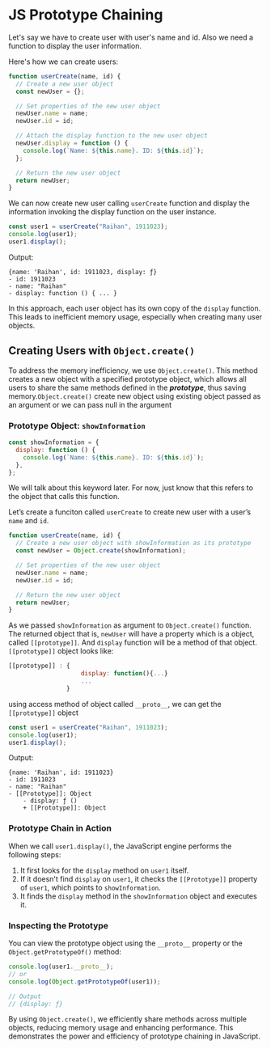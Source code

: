 # JS Prototype Chaining

Let's say we have to create user with user's name and id. Also we need a function to display the user information.

Here's how we can create users:

```js
function userCreate(name, id) {
  // Create a new user object
  const newUser = {};

  // Set properties of the new user object
  newUser.name = name;
  newUser.id = id;

  // Attach the display function to the new user object
  newUser.display = function () {
    console.log(`Name: ${this.name}. ID: ${this.id}`);
  };

  // Return the new user object
  return newUser;
}
```

We can now create new user calling ```userCreate``` function and display the information invoking the display function on the user instance.

```js
const user1 = userCreate("Raihan", 1911023);
console.log(user1);
user1.display();
```

Output:

```
{name: 'Raihan', id: 1911023, display: ƒ}
- id: 1911023
- name: "Raihan"
- display: function () { ... }
```

In this approach, each user object has its own copy of the ```display``` function. This leads to inefficient memory usage, especially when creating many user objects.

## Creating Users with `Object.create()`

To address the memory inefficiency, we use ```Object.create()```. This method creates a new object with a specified prototype object, which allows all users to share the same methods defined in the ***prototype***, thus saving memory.```Object.create()``` create new object using existing object passed as an argument or we can pass null in the argument

### Prototype Object: `showInformation`

```js
const showInformation = {
  display: function () {
    console.log(`Name: ${this.name}. ID: ${this.id}`);
  },
};
```

We will talk about this keyword later. For now, just know that this refers to the object that calls this function.

Let’s create a funciton called ```userCreate``` to create new user with a user’s ```name``` and ```id```.

```js
function userCreate(name, id) {
  // Create a new user object with showInformation as its prototype
  const newUser = Object.create(showInformation);

  // Set properties of the new user object
  newUser.name = name;
  newUser.id = id;

  // Return the new user object
  return newUser;
}
```

As we passed ```showInformation``` as argument to ```Object.create()``` function. The returned object that is, ```newUser``` will have a property which is a object, called ```[[prototype]]```.
And ```display``` function will be a method of that object.
```[[prototype]]``` object looks like:

```js
[[prototype]] : {
                    display: function(){...}
                    ...
                }
```

using access method of object called ```__proto__```, we can get the ```[[prototype]]``` object

```js
const user1 = userCreate("Raihan", 1911023);
console.log(user1);
user1.display();
```

Output:

```
{name: 'Raihan', id: 1911023}
- id: 1911023
- name: "Raihan"
- [[Prototype]]: Object
    - display: ƒ ()
    + [[Prototype]]: Object
```

### Prototype Chain in Action

When we call ```user1.display()```, the JavaScript engine performs the following steps:

1. It first looks for the `display` method on `user1` itself.
2. If it doesn't find `display` on `user1`, it checks the `[[Prototype]]` property of `user1`, which points to `showInformation`.
3. It finds the `display` method in the `showInformation` object and executes it.

### Inspecting the Prototype

You can view the prototype object using the `__proto__` property or the `Object.getPrototypeOf()` method:

```js
console.log(user1.__proto__);
// or
console.log(Object.getPrototypeOf(user1));

// Output
// {display: ƒ}
```

By using `Object.create()`, we efficiently share methods across multiple objects, reducing memory usage and enhancing performance. This demonstrates the power and efficiency of prototype chaining in JavaScript.
